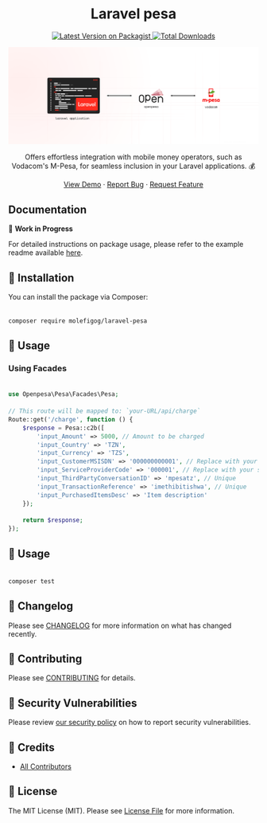 <h1 align="center">Laravel pesa</h1>

<p align="center">
    <a href="https://packagist.org/packages/openpesa/laravel-pesa">
        <img src="https://img.shields.io/packagist/v/openpesa/laravel-pesa.svg?style=flat-square" alt="Latest Version on Packagist">
    </a>
    <a href="https://packagist.org/packages/openpesa/laravel-pesa">
        <img src="https://img.shields.io/packagist/dt/openpesa/laravel-pesa.svg?style=flat-square" alt="Total Downloads">
    </a>
</p>

<p align="center">
 <picture>
      <source media="(prefers-color-scheme: dark)" srcset="./img/banner/header-dark.png">
      <img alt="Laravel pesa" src="./img/banner/header-light.png">
    </picture>
 <p align="center">Offers effortless integration with mobile money operators, such as Vodacom's M-Pesa, for seamless inclusion in your Laravel applications. 💰</p>
</p>

<p align="center">
    <a href="https://github.com/alphaolomi/laravel-pesa-demo">View Demo</a>
    ·
    <a href="https://github.com/openpesa/laravel-pesa/issues/new/choose">Report Bug</a>
    ·
    <a href="https://github.com/openpesa/laravel-pesa/issues/new/choose">Request Feature</a>
</p>

## Documentation

🚧 **Work in Progress**

For detailed instructions on package usage, please refer to the example readme available [here](https://github.com/alphaolomi/laravel-pesa-demo).

## 🚀 Installation

You can install the package via Composer:

```bash

composer require molefigog/laravel-pesa

```

## 💼 Usage

### Using Facades

```php

use Openpesa\Pesa\Facades\Pesa;

// This route will be mapped to: `your-URL/api/charge`
Route::get('/charge', function () {
    $response = Pesa::c2b([
        'input_Amount' => 5000, // Amount to be charged
        'input_Country' => 'TZN',
        'input_Currency' => 'TZS',
        'input_CustomerMSISDN' => '000000000001', // Replace with your phone number
        'input_ServiceProviderCode' => '000001', // Replace with your service provider code given by M-Pesa
        'input_ThirdPartyConversationID' => 'mpesatz', // Unique
        'input_TransactionReference' => 'imethibitishwa', // Unique
        'input_PurchasedItemsDesc' => 'Item description'
    });

    return $response;
});

```

## 💼 Usage

```bash

composer test

```

## 📜 Changelog

Please see [CHANGELOG](CHANGELOG.md) for more information on what has changed recently.

## 🤝 Contributing

Please see [CONTRIBUTING](.github/CONTRIBUTING.md) for details.

## 🔐 Security Vulnerabilities

Please review [our security policy](../../security/policy) on how to report security vulnerabilities.

## 👥 Credits

-   [All Contributors](../../contributors)

## 📄 License

The MIT License (MIT). Please see [License File](LICENSE.md) for more information.
